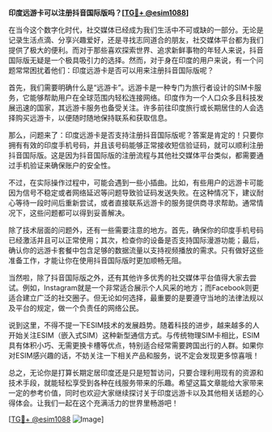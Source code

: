 **印度远游卡可以注册抖音国际版吗？[[TG💪+ @esim1088](https://t.me/s/esim1088)]**

在当今这个数字化时代，社交媒体已经成为我们生活中不可或缺的一部分。无论是记录生活点滴、分享兴趣爱好，还是寻找志同道合的朋友，社交媒体平台都为我们提供了极大的便利。而对于那些喜欢探索世界、追求新鲜事物的年轻人来说，抖音国际版无疑是一个极具吸引力的选择。然而，对于身在印度的用户来说，有一个问题常常困扰着他们：印度远游卡是否可以用来注册抖音国际版呢？

首先，我们需要明确什么是“远游卡”。远游卡是一种专门为旅行者设计的SIM卡服务，它能够帮助用户在全球范围内轻松连接网络。印度作为一个人口众多且科技发展迅速的国家，其远游卡服务也备受关注。许多前往印度旅行或长期居住的人会选择购买远游卡，以便随时随地保持联系和获取信息。

那么，问题来了：印度远游卡是否支持注册抖音国际版呢？答案是肯定的！只要你拥有有效的印度手机号码，并且该号码能够正常接收短信验证码，就可以顺利注册抖音国际版。这是因为抖音国际版的注册流程与其他社交媒体平台类似，都需要通过手机验证来确保账户的安全性。

不过，在实际操作过程中，可能会遇到一些小插曲。比如，有些用户的远游卡可能因为信号不稳定或者网络延迟等问题导致验证码发送失败。在这种情况下，建议耐心等待一段时间后重新尝试，或者直接联系远游卡的服务提供商寻求帮助。通常情况下，这些问题都可以得到妥善解决。

除了技术层面的问题外，还有一些需要注意的地方。首先，确保你的印度手机号码已经激活并且可以正常使用；其次，检查你的设备是否支持国际漫游功能；最后，确认你的远游卡套餐中包含足够的数据流量以支持视频播放的需求。只有做好这些准备工作，才能让你在使用抖音国际版时更加顺畅无阻。

当然啦，除了抖音国际版之外，还有其他许多优秀的社交媒体平台值得大家去尝试。例如，Instagram就是一个非常适合展示个人风采的地方；而Facebook则更适合建立广泛的社交圈子。但无论如何选择，最重要的是要遵守当地的法律法规以及平台的规定，做一个负责任的网络公民。

说到这里，不得不提一下ESIM技术的发展趋势。随着科技的进步，越来越多的人开始关注ESIM（嵌入式SIM）这种新型通信方式。与传统物理SIM卡相比，ESIM具有体积小巧、无需更换卡槽等优点，特别适合经常需要跨国出行的人群。如果你对ESIM感兴趣的话，不妨关注一下相关产品和服务，说不定会发现更多惊喜哦！

总之，无论你是打算长期定居印度还是只是短暂访问，只要合理利用现有的资源和技术手段，就能轻松享受到各种在线服务带来的乐趣。希望这篇文章能给大家带来一定的参考价值，同时也欢迎大家继续探讨关于印度远游卡以及其他相关话题的心得体会。让我们一起在这个充满活力的世界里畅游吧！

[[TG💪+ @esim1088](https://t.me/s/esim1088) ![Image](https://i.postimg.cc/4NQfJmqS/Snipaste-2025-05-13-00-14-12.png)]